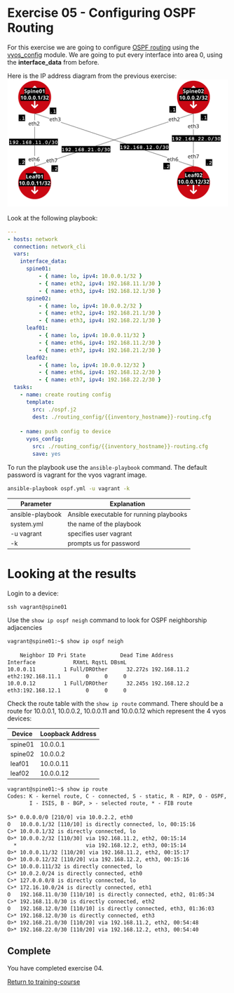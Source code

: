 # Exercise 05 - Configuring OSPF Routing

For this exercise we are going to configure [OSPF routing](https://en.wikipedia.org/wiki/Open_Shortest_Path_First) using the [vyos_config](http://docs.ansible.com/ansible/latest/vyos_config_module.html) module.  We are going to put every interface into area 0, using the **interface_data** from before.  

Here is the IP address diagram from the previous exercise:
![diagram](../exercise04/ipaddress_diagram.png)

Look at the following playbook:

```yml
---
- hosts: network
  connection: network_cli
  vars:
    interface_data:
      spine01:
          - { name: lo, ipv4: 10.0.0.1/32 }
          - { name: eth2, ipv4: 192.168.11.1/30 }
          - { name: eth3, ipv4: 192.168.12.1/30 }
      spine02:
          - { name: lo, ipv4: 10.0.0.2/32 }
          - { name: eth2, ipv4: 192.168.21.1/30 }
          - { name: eth3, ipv4: 192.168.22.1/30 }
      leaf01:
          - { name: lo, ipv4: 10.0.0.11/32 }
          - { name: eth6, ipv4: 192.168.11.2/30 }
          - { name: eth7, ipv4: 192.168.21.2/30 }
      leaf02:
          - { name: lo, ipv4: 10.0.0.12/32 }
          - { name: eth6, ipv4: 192.168.12.2/30 }
          - { name: eth7, ipv4: 192.168.22.2/30 }
  tasks:
    - name: create routing config
      template:
        src: ./ospf.j2
        dest: ./routing_config/{{inventory_hostname}}-routing.cfg

    - name: push config to device
      vyos_config:
        src: ./routing_config/{{inventory_hostname}}-routing.cfg
        save: yes
```

To run the playbook use the `ansible-playbook` command.  The default password is vagrant for the vyos vagrant image.

```bash
ansible-playbook ospf.yml -u vagrant -k
```
Parameter | Explanation
------------ | -------------
ansible-playbook | Ansible executable for running playbooks
system.yml | the name of the playbook
-u vagrant | specifies user vagrant
-k | prompts us for password

# Looking at the results

Login to a device:
```
ssh vagrant@spine01
```

Use the `show ip ospf neigh` command to look for OSPF neighborship adjacencies

```
vagrant@spine01:~$ show ip ospf neigh

    Neighbor ID Pri State           Dead Time Address         Interface            RXmtL RqstL DBsmL
10.0.0.11         1 Full/DROther      32.272s 192.168.11.2    eth2:192.168.11.1        0     0     0
10.0.0.12         1 Full/DROther      32.245s 192.168.12.2    eth3:192.168.12.1        0     0     0
```

Check the route table with the `show ip route` command.  There should be a route for 10.0.0.1, 10.0.0.2, 10.0.0.11 and 10.0.0.12 which represent the 4 vyos devices:

Device | Loopback Address
------------ | -------------
spine01 | 10.0.0.1
spine02 | 10.0.0.2
leaf01 | 10.0.0.11
leaf02 | 10.0.0.12


```
vagrant@spine01:~$ show ip route
Codes: K - kernel route, C - connected, S - static, R - RIP, O - OSPF,
       I - ISIS, B - BGP, > - selected route, * - FIB route

S>* 0.0.0.0/0 [210/0] via 10.0.2.2, eth0
O   10.0.0.1/32 [110/10] is directly connected, lo, 00:15:16
C>* 10.0.0.1/32 is directly connected, lo
O>* 10.0.0.2/32 [110/30] via 192.168.11.2, eth2, 00:15:14
  *                      via 192.168.12.2, eth3, 00:15:14
O>* 10.0.0.11/32 [110/20] via 192.168.11.2, eth2, 00:15:17
O>* 10.0.0.12/32 [110/20] via 192.168.12.2, eth3, 00:15:16
C>* 10.0.0.111/32 is directly connected, lo
C>* 10.0.2.0/24 is directly connected, eth0
C>* 127.0.0.0/8 is directly connected, lo
C>* 172.16.10.0/24 is directly connected, eth1
O   192.168.11.0/30 [110/10] is directly connected, eth2, 01:05:34
C>* 192.168.11.0/30 is directly connected, eth2
O   192.168.12.0/30 [110/10] is directly connected, eth3, 01:36:03
C>* 192.168.12.0/30 is directly connected, eth3
O>* 192.168.21.0/30 [110/20] via 192.168.11.2, eth2, 00:54:48
O>* 192.168.22.0/30 [110/20] via 192.168.12.2, eth3, 00:54:40
```

## Complete
You have completed exercise 04.

[Return to training-course](../README.md)
